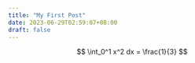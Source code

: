 ```yaml
---
title: "My First Post"
date: 2023-06-29T02:59:07+08:00
draft: false
---
```


$$ \int_0^1 x^2 dx = \frac{1}{3} $$
